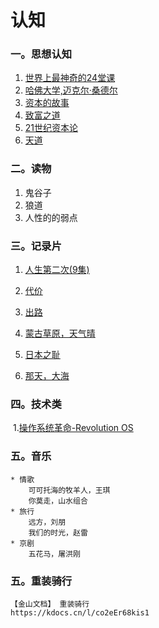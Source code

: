 # 认知

### 一。思想认知

1. [世界上最神奇的24堂课](https://www.bilibili.com/video/BV17q4y1w7Gd)
2. [哈佛大学,迈克尔·桑德尔](https://www.bilibili.com/video/BV1ct4y167fM)
3. [资本的故事](https://www.bilibili.com/video/BV1mW411J7ED)
4. [致富之道](https://www.bilibili.com/video/BV1iE411R7kT)
5. [21世纪资本论](https://www.bilibili.com/video/BV1pp4y1s73y)
6. [天道](https://www.le.com/ptv/vplay/25324719.html)

### 二。读物

1. 鬼谷子
2. 狼道
3. 人性的的弱点

### 三。记录片

1. [人生第二次(9集)](https://www.bilibili.com/bangumi/play/ep511530)

2. [代价](https://www.bilibili.com/video/BV1jS4y1i78r)

3. [出路](https://www.bilibili.com/video/BV1gP4y1s7dV)

4. [蒙古草原，天气晴](https://www.bilibili.com/video/BV12P4y1p7FG)

5. [日本之耻](https://www.iqiyi.com/v_19rwy0ymd4.html)

6. [那天，大海](https://www.bilibili.com/video/BV1Wp411R7R9)

### 四。技术类

​			1.[操作系统革命-Revolution OS](https://www.bilibili.com/video/BV1gx411Q79H)

### 五。音乐

```
* 情歌
	可可托海的牧羊人，王琪
	你莫走，山水组合
* 旅行
	远方，刘朋
	我们的时光，赵雷
* 京剧
	五花马，屠洪刚
```

### 五。重装骑行

```
【金山文档】 重装骑行
https://kdocs.cn/l/co2eEr68kis1
```

